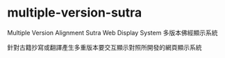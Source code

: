 multiple-version-sutra
======================

Multiple Version Alignment Sutra Web Display System
多版本佛經顯示系統

針對古籍抄寫或翻譯產生多重版本要交互顯示對照所開發的網頁顯示系統
